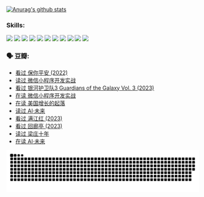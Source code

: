 
[![Anurag's github stats](https://github-readme-stats.vercel.app/api?username=w940853815)](https://github.com/anuraghazra/github-readme-stats)

### Skills:

<code><img height="32" src="https://cdn.jsdelivr.net/npm/simple-icons@v5/icons/python.svg"></code>
<code><img height="32" src="https://cdn.jsdelivr.net/npm/simple-icons@v5/icons/javascript.svg"></code>
<code><img height="32" src="https://cdn.jsdelivr.net/npm/simple-icons@v5/icons/django.svg"></code>
<code><img height="32" src="https://cdn.jsdelivr.net/npm/simple-icons@v5/icons/flask.svg"></code>
<code><img height="32" src="https://cdn.jsdelivr.net/npm/simple-icons@v5/icons/vuetify.svg"></code>
<code><img height="32" src="https://cdn.jsdelivr.net/npm/simple-icons@v5/icons/git.svg"></code>
<code><img height="32" src="https://cdn.jsdelivr.net/npm/simple-icons@v5/icons/docker.svg"></code>
<code><img height="32" src="https://cdn.jsdelivr.net/npm/simple-icons@v5/icons/postgresql.svg"></code>
<code><img height="32" src="https://cdn.jsdelivr.net/npm/simple-icons@v5/icons/elasticsearch.svg"></code>
<code><img height="32" src="https://cdn.jsdelivr.net/npm/simple-icons@v5/icons/macos.svg"></code>
<code><img height="32" src="https://cdn.jsdelivr.net/npm/simple-icons@v5/icons/linux.svg"></code>

### 🗣 豆瓣:

<!-- DOUBAN-ACTIVITIES:START -->
- [看过 保你平安‎ (2022)](https://www.douban.com/people/136069238/status/4239139510/?_i=84606459)
- [读过 微信小程序开发实战](https://www.douban.com/people/136069238/status/4237321528/?_i=84606459)
- [看过 银河护卫队3 Guardians of the Galaxy Vol. 3‎ (2023)](https://www.douban.com/people/136069238/status/4236631849/?_i=84606459)
- [在读 微信小程序开发实战](https://www.douban.com/people/136069238/status/4230177692/?_i=84606459)
- [在读 美国增长的起落](https://www.douban.com/people/136069238/status/4220055912/?_i=84606459)
- [读过 AI·未来](https://www.douban.com/people/136069238/status/4220054171/?_i=84606459)
- [看过 满江红‎ (2023)](https://www.douban.com/people/136069238/status/4219146433/?_i=84606459)
- [看过 回廊亭‎ (2023)](https://www.douban.com/people/136069238/status/4215992758/?_i=84606459)
- [读过 梁庄十年](https://www.douban.com/people/136069238/status/4206664969/?_i=84606459)
- [在读 AI·未来](https://www.douban.com/people/136069238/status/4206653520/?_i=84606459)
<!-- DOUBAN-ACTIVITIES:END -->


![Snake animation](https://raw.githubusercontent.com/w940853815/w940853815/output/github-contribution-grid-snake.svg)

<!--
**w940853815/w940853815** is a ✨ _special_ ✨ repository because its `README.md` (this file) appears on your GitHub profile.

Here are some ideas to get you started:

- 🔭 I’m currently working on ...
- 🌱 I’m currently learning ...
- 👯 I’m looking to collaborate on ...
- 🤔 I’m looking for help with ...
- 💬 Ask me about ...
- 📫 How to reach me: ...
- 😄 Pronouns: ...
- ⚡ Fun fact: ...
-->
